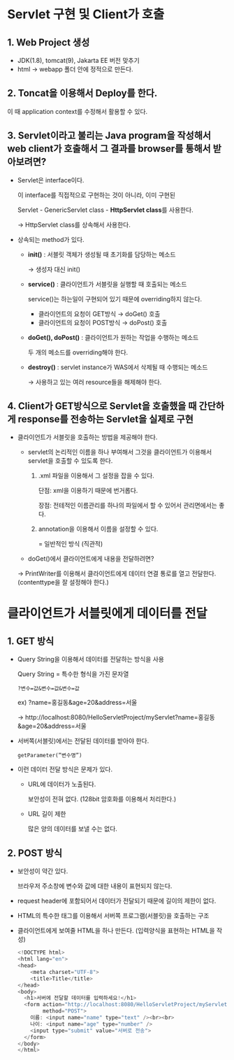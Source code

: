 # Servlet 구현 및 Client가 호출

## 1. Web Project 생성

- JDK(1.8), tomcat(9), Jakarta EE 버전 맞추기
- html → webapp 폴더 안에 정적으로 만든다.

## 2. Toncat을 이용해서 Deploy를 한다.

이 때 application context를 수정해서 활용할 수 있다.

## 3. Servlet이라고 불리는 Java program을 작성해서 web client가 호출해서 그 결과를 browser를 통해서 받아보려면?

- Servlet은 interface이다.
    
    이 interface를 직접적으로 구현하는 것이 아니라, 이미 구현된
    
    Servlet - GenericServlet class - **HttpServlet class**를 사용한다.
    
    → HttpServlet class를 상속해서 사용한다.
    
- 상속되는 method가 있다.
    - **init()** : 서블릿 객체가 생성될 때 초기화를 담당하는 메소드
        
        → 생성자 대신 init()
        
    - **service()** : 클라이언트가 서블릿을 실행할 때 호출되는 메소드
        
        service()는 하는일이 구현되어 있기 때문에 overriding하지 않는다.
        
        - 클라이언트의 요청이 GET방식 → doGet() 호출
        - 클라이언트의 요청이 POST방식 → doPost() 호출
    - **doGet(), doPost()** : 클라이언트가 원하는 작업을 수행하는 메소드
        
        두 개의 메소드를 overriding해야 한다.
        
    - **destroy()** : servlet instance가 WAS에서 삭제될 때 수행되는 메소드
        
        → 사용하고 있는 여러 resource들을 해제해야 한다.
        

## 4. Client가 GET방식으로 Servlet을 호출했을 때 간단하게 response를 전송하는 Servlet을 실제로 구현

- 클라이언트가 서블릿을 호출하는 방법을 제공해야 한다.
    - servlet의 논리적인 이름을 하나 부여해서 그것을 클라이언트가 이용해서 servlet을 호출할 수 있도록 한다.
        1. .xml 파일을 이용해서 그 설정을 잡을 수 있다.
            
            단점: xml을 이용하기 때문에 번거롭다.
            
            장점: 전테적인 이름관리를 하나의 파일에서 할 수 있어서 관리면에서는 좋다.
            
        2. annotation을 이용해서 이름을 설정할 수 있다.
            
            = 일반적인 방식 (직관적)
            
    - doGet()에서 클라이언트에게 내용을 전달하려면?
    
    → PrintWriter를 이용해서 클라이언트에게 데이터 연결 통로를 열고 전달한다. (contenttype을 잘 설정해야 한다.)
    

# 클라이언트가 서블릿에게 데이터를 전달

## 1. GET 방식

- Query String을 이용해서 데이터를 전달하는 방식을 사용
    
    Query String = 특수한 형식을 가진 문자열
    
    `?변수=값&변수=값&변수=값`
    
    ex) ?name=홍길동&age=20&address=서울
    
    → http://localhost:8080/HelloServletProject/myServlet?name=홍길동&age=20&address=서울
    
- 서버쪽(서블릿)에서는 전달된 데이터를 받아야 한다.
    
    `getParameter(”변수명”)`
    
- 이런 데이터 전달 방식은 문제가 있다.
    - URL에 데이터가 노출된다.
        
        보안성이 전혀 없다. (128bit 암호화를 이용해서 처리한다.)
        
    - URL 길이 제한
        
        많은 양의 데이터를 보낼 수는 없다.
        

## 2. POST 방식

- 보안성이 약간 있다.
    
    브라우저 주소창에 변수와 값에 대한 내용이 표현되지 않는다.
    
- request header에 포함되어서 데이터가 전달되기 때문에 길이의 제한이 없다.
- HTML의 특수한 태그를 이용해서 서버쪽 프로그램(서블릿)을 호출하는 구조
- 클라이언트에게 보여줄 HTML을 하나 만든다. (입력양식을 표현하는 HTML을 작성)
    
    ```java
    <!DOCTYPE html>
    <html lang="en">
    <head>
        <meta charset="UTF-8">
        <title>Title</title>
    </head>
    <body>
      <h1>서버에 전달할 데이터를 입력하세요!</h1>
      <form action="http://localhost:8080/HelloServletProject/myServlet"
            method="POST">
        이름: <input name="name" type="text" /><br><br>
        나이: <input name="age" type="number" />
        <input type="submit" value="서버로 전송">
      </form>
    </body>
    </html>
    ```

